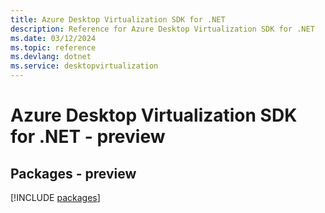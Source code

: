 ```yaml
---
title: Azure Desktop Virtualization SDK for .NET
description: Reference for Azure Desktop Virtualization SDK for .NET
ms.date: 03/12/2024
ms.topic: reference
ms.devlang: dotnet
ms.service: desktopvirtualization
---
```

# Azure Desktop Virtualization SDK for .NET - preview
## Packages - preview
[!INCLUDE [packages](desktop-virtualization-index.md)]